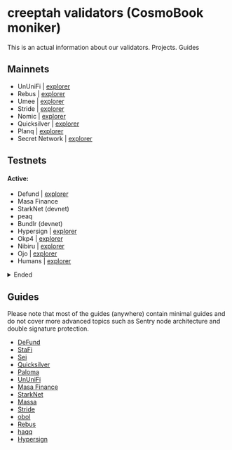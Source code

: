 # creeptah validators (CosmoBook moniker)
This is an actual information about our validators. Projects. Guides
## Mainnets
- UnUniFi | [explorer](http://explorer.creeptah.xyz/UnUniFi/staking/ununifivaloper1ydtts8a9r5jr0qmls9cy60p2j9ewvg6mk0rsrd)
- Rebus | [explorer](http://explorer.creeptah.xyz/REBUS/staking/rebusvaloper1lx6v8y99xrylq3llapke5lnln4sht66f372gkg)
- Umee | [explorer](http://explorer.creeptah.xyz/umee/staking/umeevaloper1y5w9vx6qe0ta55z44l505lvmcl9qqjx48733ck)
- Stride | [explorer](http://explorer.creeptah.xyz/stride/staking/stridevaloper17er4grs2pw4mst9dtqyx4wrr9s8l5puuyfux5f)
- Nomic | [explorer](https://nomic.zenscan.io/validator.php?addr=nomic1dnzukwt5p5zzf2p7k5hm057c9539t07tqcezre)
- Quicksilver | [explorer](http://explorer.creeptah.xyz/quicksilver/staking/quickvaloper150fjce8p3j6j64axzjhhfz0exk4kda79z29hk7)
- Planq | [explorer](http://explorer.creeptah.xyz/planq/staking/plqvaloper1nnygsslaytzs5ncm396j800sj5nld0hk5tyl4m)
- Secret Network | [explorer](http://explorer.creeptah.xyz/secret-network/staking/secretvaloper1dpyhgvmc7qwxgtg8gcvcx62znmaqtp40plffst)

## Testnets

#### Active:

- Defund | [explorer](https://defund.explorers.guru/validator/defundvaloper1k2eyun8cn54q9ry4vyn4k69u0g2j8gsu0ef9kv)
- Masa Finance
- StarkNet (devnet)
- peaq
- Bundlr (devnet)
- Hypersign | [explorer](https://explorer.nodestake.top/hypersign-testnet/staking/hidvaloper1hm0hm24x3ejjtclz07ughwtltd9dslhkrpwf33)
- Okp4 | [explorer](https://explorer.bccnodes.com/okp4/staking/okp4valoper1hm0hm24x3ejjtclz07ughwtltd9dslhkxt2nw3)
- Nibiru | [explorer](http://explorer.creeptah.xyz/nibiru/staking/nibivaloper172n97097femjp5e0kfak5a7365lk6h2heujuu5)
- Ojo | [explorer](http://explorer.creeptah.xyz/ojo/staking/ojovaloper1hm0hm24x3ejjtclz07ughwtltd9dslhkysaf6l)
- Humans | [explorer](http://explorer.creeptah.xyz/humans/staking/humanvaloper13eqtwyfn74r87gqzpjertmhwzkwc3jrdf4mr9d)

<details>
<summary>Ended</summary>

- Akash Network
- Stratos
- Quai Network - Bronse Age
- Archway
- Ares Protocol
- Paloma
- Subspace - Gemini1
- Quicksilver - KillerQueen
- StaFi - public testnet №1-3
- Stride - PoolParty
- Sei - Seinami
- obol
- Subspase - Gemini2
- haqq
- ollo
- IronFish
- Minima
- Sui (devnet)
- Uptick
- Massa
</details>

## Guides

Please note that most of the guides (anywhere) contain minimal guides and do not cover more advanced topics such as Sentry node architecture and double signature protection.
- [DeFund](https://github.com/glukosseth/testnet_guide/blob/main/cosmos/defund/install_node.md)
- [StaFi](https://github.com/glukosseth/testnet_guide/blob/main/cosmos/stafi/install_node.md)
- [Sei](https://github.com/glukosseth/testnet_guide/blob/main/cosmos/sei/install_node.md)
- [Quicksilver](https://github.com/glukosseth/testnet_guide/blob/main/cosmos/quicksilver/install_node.md)
- [Paloma](https://github.com/glukosseth/testnet_guide/blob/main/cosmos/paloma/install_node.md)
- [UnUniFi](https://github.com/glukosseth/testnet_guide/blob/main/cosmos/ununifi/install_node.md)
- [Masa Finance](https://github.com/glukosseth/testnet_guide/blob/main/masa_finance/install_node.md)
- [StarkNet](https://github.com/glukosseth/testnet_guide/blob/main/starknet/install_node.md)
- [Massa](https://github.com/glukosseth/testnet_guide/blob/main/massa/install_node.md)
- [Stride](https://github.com/glukosseth/testnet_guide/blob/main/cosmos/stride/install_node.md)
- [obol](https://github.com/glukosseth/testnet_guide/blob/main/obol/create_enr.md)
- [Rebus](https://github.com/glukosseth/testnet_guide/blob/main/cosmos/rebus/install_node.md)
- [haqq](https://github.com/glukosseth/testnet_guide/blob/main/cosmos/haqq/install_node.md)
- [Hypersign](https://github.com/glukosseth/testnet_guide/tree/main/cosmos/hypersign/install_node.md)

